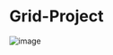# Grid-Project
![image](https://github.com/ralucaardeleanu/Grid-Project/assets/125963665/e1a45143-2cae-4b2e-b53e-7338e89a7252)
